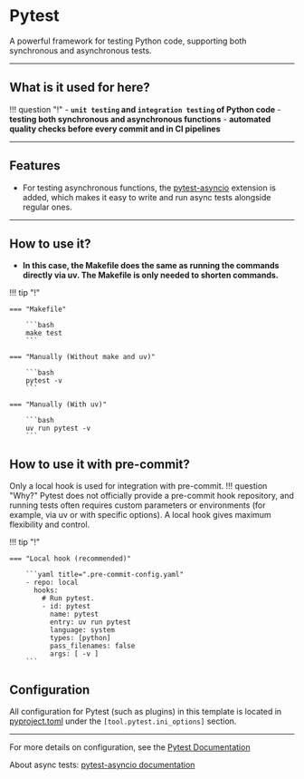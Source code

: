 # Pytest

A powerful framework for testing Python code, supporting both synchronous and asynchronous tests.

---

## What is it used for here?
!!! question "!"
    - **`unit testing` and `integration testing` of Python code**
    - **testing both synchronous and asynchronous functions**
    - **automated quality checks before every commit and in CI pipelines**

---

## Features

- For testing asynchronous functions, the [pytest-asyncio](https://pytest-asyncio.readthedocs.io/en/latest/) extension is added, which makes it easy to write and run async tests alongside regular ones.

---

## How to use it?

- **In this case, the Makefile does the same as running the commands directly via uv. The Makefile is only needed to shorten commands.**

!!! tip "!"

    === "Makefile"

        ```bash
        make test
        ```

    === "Manually (Without make and uv)"

        ```bash
        pytest -v
        ```

    === "Manually (With uv)"

        ```bash
        uv run pytest -v
        ```

## How to use it with pre-commit?

Only a local hook is used for integration with pre-commit.
!!! question "Why?"
    Pytest does not officially provide a pre-commit hook repository, and running tests often requires custom parameters or environments (for example, via uv or with specific options). A local hook gives maximum flexibility and control.

!!! tip "!"

    === "Local hook (recommended)"

        ```yaml title=".pre-commit-config.yaml"
        - repo: local
          hooks:
            # Run pytest.
            - id: pytest
              name: pytest
              entry: uv run pytest
              language: system
              types: [python]
              pass_filenames: false
              args: [ -v ]
        ```

## Configuration

All configuration for Pytest (such as plugins) in this template is located in [pyproject.toml](https://github.com/python-boilerplate/uv-template/blob/main/pyproject.toml) under the `[tool.pytest.ini_options]` section.

---

For more details on configuration, see the [Pytest Documentation](https://docs.pytest.org/en/stable/)

About async tests: [pytest-asyncio documentation](https://pytest-asyncio.readthedocs.io/en/stable/)